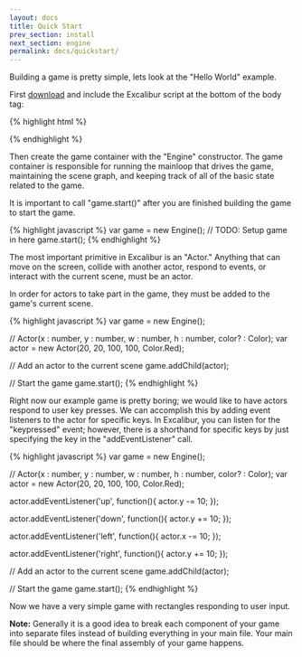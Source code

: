 ```yaml
---
layout: docs
title: Quick Start
prev_section: install
next_section: engine
permalink: docs/quickstart/
---
```


Building a game is pretty simple, lets look at the "Hello World" example.



First [download](https://github.com/eonarheim/Excalibur/releases/) and include the Excalibur script at the bottom of the body tag:

{% highlight html %}
<script type="text/javascript" src="Excalibur.js"></script>
{% endhighlight %}

Then create the game container with the "Engine" constructor. The game container 
is responsible for running the mainloop that drives the game, maintaining the 
scene graph, and keeping track of all of the basic state related to the game.

It is important to call "game.start()" after you are finished building the game
to start the game.

{% highlight javascript %}
var game = new Engine();
// TODO: Setup game in here
game.start();
{% endhighlight %}

The most important primitive in Excalibur is an "Actor." Anything that can move on the
screen, collide with another actor, respond to events, or interact with the current scene, 
must be an actor.

In order for actors to take part in the game, they must be added to the game's current 
scene.

{% highlight javascript %}
var game = new Engine();

// Actor(x : number, y : number, w : number, h : number, color? : Color);
var actor = new Actor(20, 20, 100, 100, Color.Red);

// Add an actor to the current scene
game.addChild(actor);

// Start the game
game.start();
{% endhighlight %}


Right now our example game is pretty boring; we would like to have actors respond to user key
presses. We can accomplish this by adding event listeners to the actor for specific keys.
In Excalibur, you can listen for the "keypressed" event; however, there is a shorthand
for specific keys by just specifying the key in the "addEventListener" call.

{% highlight javascript %}
var game = new Engine();

// Actor(x : number, y : number, w : number, h : number, color? : Color);
var actor = new Actor(20, 20, 100, 100, Color.Red);

actor.addEventListener('up', function(){
   actor.y -= 10;
});

actor.addEventListener('down', function(){
   actor.y += 10;
});

actor.addEventListener('left', function(){
   actor.x -= 10;
});

actor.addEventListener('right', function(){
   actor.y += 10;
});

// Add an actor to the current scene
game.addChild(actor);

// Start the game
game.start();
{% endhighlight %}

Now we have a very simple game with rectangles responding to user
input.

**Note:** Generally it is a good idea to break each component of your game into 
separate files instead of building everything in your main file. Your main file
should be where the final assembly of your game happens.
